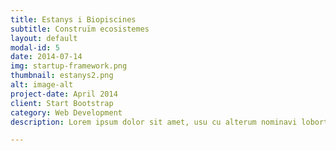 ```yaml
---
title: Estanys i Biopiscines
subtitle: Construïm ecosistemes
layout: default
modal-id: 5
date: 2014-07-14
img: startup-framework.png
thumbnail: estanys2.png
alt: image-alt
project-date: April 2014
client: Start Bootstrap
category: Web Development
description: Lorem ipsum dolor sit amet, usu cu alterum nominavi lobortis. At duo novum diceret. Tantas apeirian vix et, usu sanctus postulant inciderint ut, populo diceret necessitatibus in vim. Cu eum dicam feugiat noluisse.

---
```


